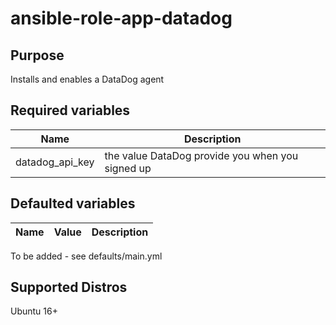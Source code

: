 # ansible-role-app-datadog

## Purpose
Installs and enables a DataDog agent

## Required variables
| Name | Description |
| ---- | ----------- |
| datadog_api_key | the value DataDog provide you when you signed up |

## Defaulted variables
| Name | Value | Description |
| ---- | ----- | ----------- |
To be added - see defaults/main.yml

## Supported Distros
Ubuntu 16+

